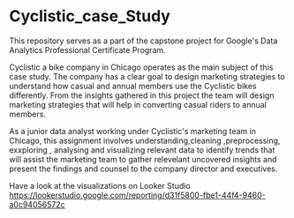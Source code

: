 # Cyclistic_case_Study
This repository serves as a part of the capstone project for Google's Data Analytics Professional Certificate Program.

Cyclistic a bike company in Chicago operates as the main subject of this case study.
The company has a clear goal to design marketing strategies to understand how casual and annual members use the Cyclistic bikes differently. From the insights gathered in this project the team will design marketing strategies that will help in converting casual riders to annual members.

As a junior data analyst working under Cyclistic's marketing team in Chicago, this assignment involves understanding,cleaning ,preprocessing, exxploring , analysing and visualizing relevant data to identify trends that will assist the marketing team to gather relevelant uncovered insights and present the findings and counsel to the company director and executives.

Have a look at the visualizations on Looker Studio
https://lookerstudio.google.com/reporting/d31f5800-fbe1-44f4-9460-a0c94056572c
